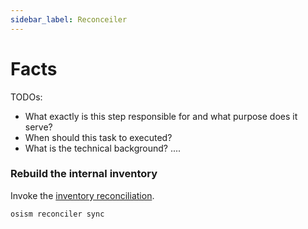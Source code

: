 ```yaml
---
sidebar_label: Reconceiler
---
```


# Facts

TODOs:

- What exactly is this step responsible for and what purpose does it serve?
- When should this task to executed?
- What is the technical background?
....

### Rebuild the internal inventory

Invoke the [inventory reconciliation](../../configuration-guide/inventory.md#reconciler).

```
osism reconciler sync
```

